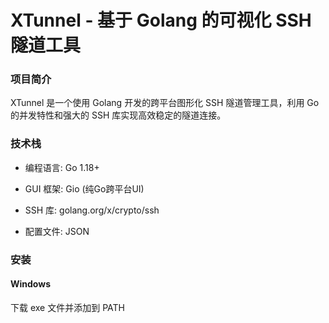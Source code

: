 # XTunnel - 基于 Golang 的可视化 SSH 隧道工具
### 项目简介
XTunnel 是一个使用 Golang 开发的跨平台图形化 SSH 隧道管理工具，利用 Go 的并发特性和强大的 SSH 库实现高效稳定的隧道连接。

### 技术栈
+ 编程语言: Go 1.18+

+ GUI 框架: Gio (纯Go跨平台UI)

+ SSH 库: golang.org/x/crypto/ssh

+ 配置文件: JSON

### 安装

#### Windows
下载 exe 文件并添加到 PATH